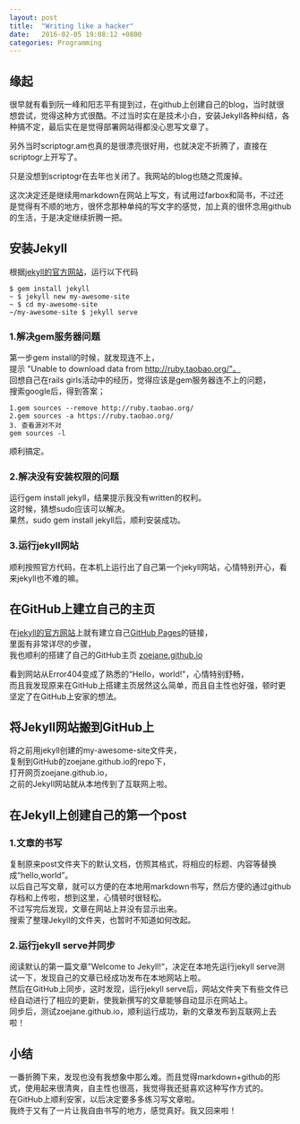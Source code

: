 ```yaml
---
layout: post
title:  "Writing like a hacker"
date:   2016-02-05 19:08:12 +0800
categories: Programming
---
```

## 缘起
很早就有看到阮一峰和阳志平有提到过，在github上创建自己的blog，当时就很想尝试，觉得这种方式很酷。不过当时实在是技术小白，安装Jekyll各种纠结，各种搞不定，最后实在是觉得部署网站得都没心思写文章了。

另外当时scriptogr.am也真的是很漂亮很好用，也就决定不折腾了，直接在scriptogr上开写了。

只是没想到scriptogr在去年也关闭了。我网站的blog也随之荒废掉。

这次决定还是继续用markdown在网站上写文，有试用过farbox和简书，不过还是觉得有不顺的地方，很怀念那种单纯的写文字的感觉，加上真的很怀念用github的生活，于是决定继续折腾一把。

## 安装Jekyll
根据[jekyll的官方网站](http://jekyllrb.com/)，运行以下代码

``` 
$ gem install jekyll
~ $ jekyll new my-awesome-site
~ $ cd my-awesome-site
~/my-awesome-site $ jekyll serve
```
### 1.解决gem服务器问题
第一步gem install的时候，就发现连不上，  
提示 "Unable to download data from http://ruby.taobao.org/"。  
回想自己在rails girls活动中的经历，觉得应该是gem服务器连不上的问题，  
搜索google后，得到答案；

```
1.gem sources --remove http://ruby.taobao.org/
2.gem sources -a https://ruby.taobao.org/
3. 查看源对不对
gem sources -l 
```
顺利搞定。

### 2.解决没有安装权限的问题
运行gem install jekyll，结果提示我没有written的权利。  
这时候，猜想sudo应该可以解决。  
果然，sudo gem install jekyll后，顺利安装成功。

### 3.运行jekyll网站
顺利按照官方代码，在本机上运行出了自己第一个jekyll网站，心情特别开心，看来jekyll也不难的嘛。

## 在GitHub上建立自己的主页

在[jekyll的官方网站](http://jekyllrb.com/)上就有建立自己[GitHub Pages](http://pages.github.com/)的链接，  
里面有非常详尽的步骤，  
我也顺利的搭建了自己的GitHub主页 [zoejane.github.io](http://zoejane.github.io)  

看到网站从Error404变成了熟悉的“Hello，world!"，心情特别舒畅，  
而且我发现原来在GitHub上搭建主页居然这么简单，而且自主性也好强，顿时更坚定了在GitHub上安家的想法。

## 将Jekyll网站搬到GitHub上
将之前用jekyll创建的my-awesome-site文件夹，  
复制到GitHub的zoejane.github.io的repo下，  
打开网页zoejane.github.io，  
之前的Jekyll网站就从本地传到了互联网上啦。

## 在Jekyll上创建自己的第一个post
### 1.文章的书写
复制原来post文件夹下的默认文档，仿照其格式，将相应的标题、内容等替换成“hello,world”。  
以后自己写文章，就可以方便的在本地用markdown书写，然后方便的通过github存档和上传啦，想到这里，心情顿时很轻松。  
不过写完后发现，文章在网站上并没有显示出来。  
搜索了整理Jekyll的文件夹，也暂时不知道如何改起。

### 2.运行jekyll serve并同步
阅读默认的第一篇文章”Welcome to Jekyll!“，决定在本地先运行jekyll serve测试一下，发现自己的文章已经成功发布在本地网站上啦。   
然后在GitHub上同步，这时发现，运行jekyll serve后，网站文件夹下有些文件已经自动进行了相应的更新，使我新撰写的文章能够自动显示在网站上。  
同步后，测试zoejane.github.io，顺利运行成功，新的文章发布到互联网上去啦！

## 小结
一番折腾下来，发现也没有我想象中那么难。而且觉得markdown+github的形式，使用起来很清爽，自主性也很高，我觉得我还挺喜欢这种写作方式的。  
在GitHub上顺利安家，以后决定要多多练习写文章啦。  
我终于又有了一片让我自由书写的地方，感觉真好。我又回来啦！